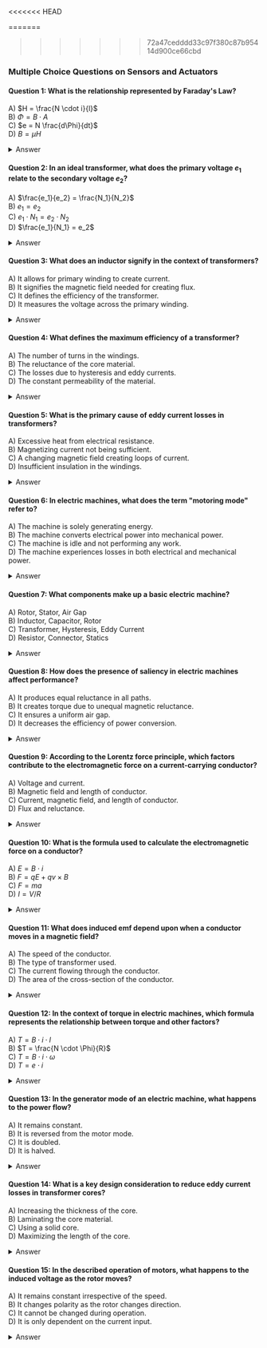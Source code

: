 <<<<<<< HEAD

=======
>>>>>>> 72a47cedddd33c97f380c87b95414d900ce66cbd
### Multiple Choice Questions on Sensors and Actuators

#### Question 1: What is the relationship represented by Faraday's Law?
A) $H = \frac{N \cdot i}{l}$  
B) $\Phi = B \cdot A$  
C) $e = N \frac{d\Phi}{dt}$  
D) $B = \mu H$  
<details>
<summary>Answer</summary>
C) $e = N \frac{d\Phi}{dt}$
</details>

#### Question 2: In an ideal transformer, what does the primary voltage $e_1$ relate to the secondary voltage $e_2$?
A) $\frac{e_1}{e_2} = \frac{N_1}{N_2}$  
B) $e_1 = e_2$  
C) $e_1 \cdot N_1 = e_2 \cdot N_2$  
D) $\frac{e_1}{N_1} = e_2$  
<details>
<summary>Answer</summary>
A) $\frac{e_1}{e_2} = \frac{N_1}{N_2}$
</details>

#### Question 3: What does an inductor signify in the context of transformers?
A) It allows for primary winding to create current.  
B) It signifies the magnetic field needed for creating flux.  
C) It defines the efficiency of the transformer.  
D) It measures the voltage across the primary winding.  
<details>
<summary>Answer</summary>
B) It signifies the magnetic field needed for creating flux.
</details>

#### Question 4: What defines the maximum efficiency of a transformer?
A) The number of turns in the windings.  
B) The reluctance of the core material.  
C) The losses due to hysteresis and eddy currents.  
D) The constant permeability of the material.  
<details>
<summary>Answer</summary>
C) The losses due to hysteresis and eddy currents.
</details>

#### Question 5: What is the primary cause of eddy current losses in transformers?
A) Excessive heat from electrical resistance.  
B) Magnetizing current not being sufficient.  
C) A changing magnetic field creating loops of current.  
D) Insufficient insulation in the windings.  
<details>
<summary>Answer</summary>
C) A changing magnetic field creating loops of current.
</details>

#### Question 6: In electric machines, what does the term "motoring mode" refer to?
A) The machine is solely generating energy.  
B) The machine converts electrical power into mechanical power.  
C) The machine is idle and not performing any work.  
D) The machine experiences losses in both electrical and mechanical power.  
<details>
<summary>Answer</summary>
B) The machine converts electrical power into mechanical power.
</details>

#### Question 7: What components make up a basic electric machine?
A) Rotor, Stator, Air Gap  
B) Inductor, Capacitor, Rotor  
C) Transformer, Hysteresis, Eddy Current  
D) Resistor, Connector, Statics  
<details>
<summary>Answer</summary>
A) Rotor, Stator, Air Gap
</details>

#### Question 8: How does the presence of saliency in electric machines affect performance?
A) It produces equal reluctance in all paths.  
B) It creates torque due to unequal magnetic reluctance.  
C) It ensures a uniform air gap.  
D) It decreases the efficiency of power conversion.  
<details>
<summary>Answer</summary>
B) It creates torque due to unequal magnetic reluctance.
</details>

#### Question 9: According to the Lorentz force principle, which factors contribute to the electromagnetic force on a current-carrying conductor?
A) Voltage and current.  
B) Magnetic field and length of conductor.  
C) Current, magnetic field, and length of conductor.  
D) Flux and reluctance.  
<details>
<summary>Answer</summary>
C) Current, magnetic field, and length of conductor.
</details>

#### Question 10: What is the formula used to calculate the electromagnetic force on a conductor?
A) $E = B \cdot i$  
B) $F = qE + qv \times B$  
C) $F = ma$  
D) $I = V/R$  
<details>
<summary>Answer</summary>
B) $F = qE + qv \times B$
</details>

#### Question 11: What does induced emf depend upon when a conductor moves in a magnetic field?
A) The speed of the conductor.  
B) The type of transformer used.  
C) The current flowing through the conductor.  
D) The area of the cross-section of the conductor.  
<details>
<summary>Answer</summary>
A) The speed of the conductor.
</details>

#### Question 12: In the context of torque in electric machines, which formula represents the relationship between torque and other factors?
A) $T = B \cdot i \cdot l$  
B) $T = \frac{N \cdot \Phi}{R}$  
C) $T = B \cdot i \cdot \omega$  
D) $T = e \cdot i$  
<details>
<summary>Answer</summary>
A) $T = B \cdot i \cdot l$
</details>

#### Question 13: In the generator mode of an electric machine, what happens to the power flow?
A) It remains constant.  
B) It is reversed from the motor mode.  
C) It is doubled.  
D) It is halved.  
<details>
<summary>Answer</summary>
B) It is reversed from the motor mode.
</details>

#### Question 14: What is a key design consideration to reduce eddy current losses in transformer cores?
A) Increasing the thickness of the core.  
B) Laminating the core material.  
C) Using a solid core.  
D) Maximizing the length of the core.  
<details>
<summary>Answer</summary>
B) Laminating the core material.
</details>

#### Question 15: In the described operation of motors, what happens to the induced voltage as the rotor moves?
A) It remains constant irrespective of the speed.  
B) It changes polarity as the rotor changes direction.  
C) It cannot be changed during operation.  
D) It is only dependent on the current input.  
<details>
<summary>Answer</summary>
B) It changes polarity as the rotor changes direction.
</details>
